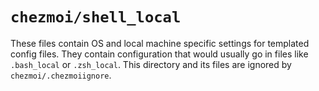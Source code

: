 # `chezmoi/shell_local`

These files contain OS and local machine specific settings for templated config files.
They contain configuration that would usually go in files like `.bash_local` or `.zsh_local`.
This directory and its files are ignored by `chezmoi/.chezmoiignore`.